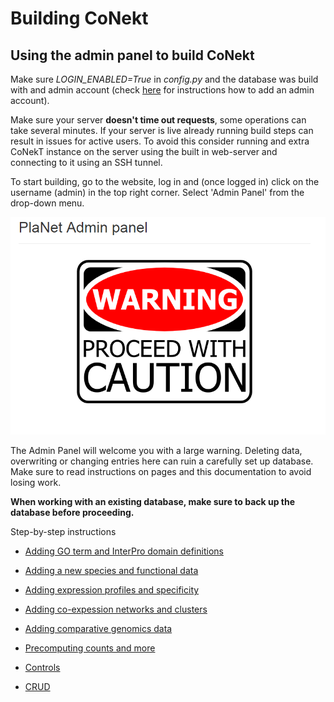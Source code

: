 # Building CoNekt

## Using the admin panel to build CoNekt

Make sure *LOGIN_ENABLED=True* in *config.py* and the database was build 
with and admin account (check [here](install_linux.md) for instructions 
how to add an admin account). 

Make sure your server **doesn't time out requests**, some operations can take several 
minutes. If your server is live already running build steps can result in issues for 
active users. To avoid this consider running and extra CoNekT instance
on the server using the built in web-server and connecting to it using an SSH tunnel.

To start building, go to the website, log in and (once logged
in) click on the username (admin) in the top right corner. Select 'Admin
Panel' from the drop-down menu.


![Admin panel](./images/admin_home.png "admin panel")

The Admin Panel will welcome you with a large warning. Deleting data, 
overwriting or changing entries here can ruin a carefully set up 
database. Make sure to read instructions on pages and this documentation
to avoid losing work. 

**When working with an existing database, make sure
to back up the database before proceeding.**

Step-by-step instructions

  * [Adding GO term and InterPro domain definitions](./building/001_GO_InterPro_domains.md)
  * [Adding a new species and functional data](./building/002_species_functional_data.md)
  * [Adding expression profiles and specificity](./building/003_expression_profiles.md)
  * [Adding co-expession networks and clusters](./building/004_coexpression_network_cluster.md)
  * [Adding comparative genomics data](./building/005_comparative_genomics.md)
  * [Precomputing counts and more](./building/006_precomputing_counts_etc.md)
  
  
  * [Controls](./building/007_conrols.md)
  * [CRUD](./building/008_crud.md)


